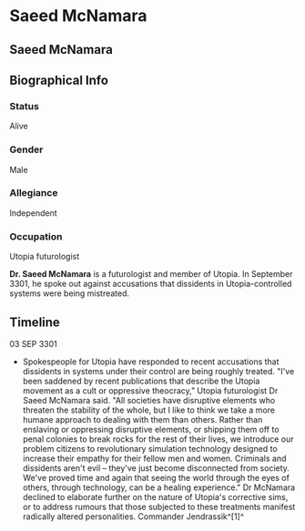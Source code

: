 # Saeed McNamara
## Saeed McNamara

		

## Biographical Info

### Status

Alive

### Gender

Male

### Allegiance

Independent

### Occupation

Utopia futurologist

**Dr. Saeed McNamara** is a futurologist and member of Utopia. In September 3301, he spoke out against accusations that dissidents in Utopia-controlled systems were being mistreated.

## Timeline

03 SEP 3301

- Spokespeople for Utopia have responded to recent accusations that dissidents in systems under their control are being roughly treated. "I've been saddened by recent publications that describe the Utopia movement as a cult or oppressive theocracy," Utopia futurologist Dr Saeed McNamara said. "All societies have disruptive elements who threaten the stability of the whole, but I like to think we take a more humane approach to dealing with them than others. Rather than enslaving or oppressing disruptive elements, or shipping them off to penal colonies to break rocks for the rest of their lives, we introduce our problem citizens to revolutionary simulation technology designed to increase their empathy for their fellow men and women. Criminals and dissidents aren't evil – they've just become disconnected from society. We've proved time and again that seeing the world through the eyes of others, through technology, can be a healing experience." Dr McNamara declined to elaborate further on the nature of Utopia's corrective sims, or to address rumours that those subjected to these treatments manifest radically altered personalities.
Commander Jendrassik^[1]^